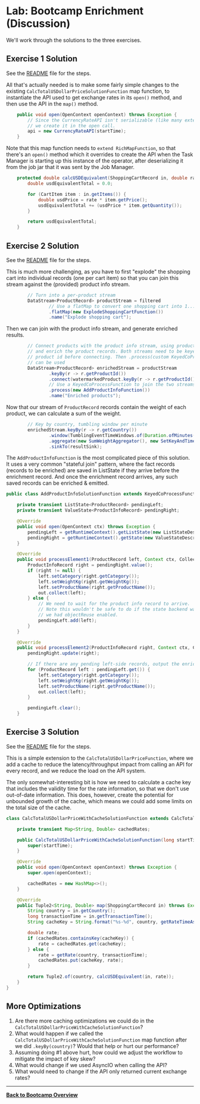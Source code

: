 # Lab: Bootcamp Enrichment (Discussion)

We'll work through the solutions to the three exercises.

## Exercise 1 Solution

See the [README](README.md#exercise-1) file for the steps.

All that's actually needed is to make some fairly simple changes to the existing
`CalcTotalUSDollarPriceSolutionFunction` map function, to instantiate the API
used to get exchange rates in its `open()` method, and then use the API in the
`map()` method.

```java
    public void open(OpenContext openContext) throws Exception {
        // Since the CurrencyRateAPI isn't serializable (like many external APIs),
        // we create it in the open call.
        api = new CurrencyRateAPI(startTime);
    }
```

Note that this map function needs to `extend RichMapFunction`, so that there's an
`open()` method which it overrides to create the API when the Task Manager is
starting up this instance of the operator, after deserializing it from the job
jar that it was sent by the Job Manager.

```java
    protected double calcUSDEquivalent(ShoppingCartRecord in, double rate) {
        double usdEquivalentTotal = 0.0;

        for (CartItem item : in.getItems()) {
            double usdPrice = rate * item.getPrice();
            usdEquivalentTotal += (usdPrice * item.getQuantity());
        }

        return usdEquivalentTotal;
    }
```

## Exercise 2 Solution

See the [README](README.md#exercise-2) file for the steps.

This is much more challenging, as you have to first "explode" the shopping cart
into individual records (one per cart item) so that you can join this stream
against the (provided) product info stream.

```java
        // Turn into a per-product stream
        DataStream<ProductRecord> productStream = filtered
                // Use a flatMap to convert one shopping cart into 1...N ProductRecords.
                .flatMap(new ExplodeShoppingCartFunction())
                .name("Explode shopping cart");
```

Then we can join with the product info stream, and generate enriched results.

```java
        // Connect products with the product info stream, using product ID,
        // and enrich the product records. Both streams need to be keyed by the
        // product id before connecting. Then .process(custom KeyedCoProcessFunction())
        // can be used
        DataStream<ProductRecord> enrichedStream = productStream
                .keyBy(r -> r.getProductId())
                .connect(watermarkedProduct.keyBy(r -> r.getProductId()))
                // Use a KeyedCoProcessFunction to join the two streams of data.
                .process(new AddProductInfoFunction())
                .name("Enriched products");
```

Now that our stream of `ProductRecord` records contain the weight of each product,
we can calculate a sum of the weight.

```java
        // Key by country, tumbling window per minute
        enrichedStream.keyBy(r -> r.getCountry())
                .window(TumblingEventTimeWindows.of(Duration.ofMinutes(1)))
                .aggregate(new SumWeightAggregator(), new SetKeyAndTimeFunction())
                .sinkTo(resultSink);
```

The `AddProductInfoFunction` is the most complicated piece of this solution. It uses
a very common "stateful join" pattern, where the fact records (records to be enriched)
are saved in ListState if they arrive before the enrichment record. And once the
enrichment record arrives, any such saved records can be enriched & emitted.

```java
public class AddProductInfoSolutionFunction extends KeyedCoProcessFunction<String, ProductRecord, ProductInfoRecord, ProductRecord> {

    private transient ListState<ProductRecord> pendingLeft;
    private transient ValueState<ProductInfoRecord> pendingRight;

    @Override
    public void open(OpenContext ctx) throws Exception {
        pendingLeft = getRuntimeContext().getListState(new ListStateDescriptor<>("left", ProductRecord.class));
        pendingRight = getRuntimeContext().getState(new ValueStateDescriptor<>("right", ProductInfoRecord.class));
    }

    @Override
    public void processElement1(ProductRecord left, Context ctx, Collector<ProductRecord> out) throws Exception {
        ProductInfoRecord right = pendingRight.value();
        if (right != null) {
            left.setCategory(right.getCategory());
            left.setWeightKg(right.getWeightKg());
            left.setProductName(right.getProductName());
            out.collect(left);
        } else {
            // We need to wait for the product info record to arrive.
            // Note this wouldn't be safe to do if the state backend was HeapMapState, and
            // we had objectReuse enabled.
            pendingLeft.add(left);
        }
    }

    @Override
    public void processElement2(ProductInfoRecord right, Context ctx, Collector<ProductRecord> out) throws Exception {
        pendingRight.update(right);

        // If there are any pending left-side records, output the enriched version now.
        for (ProductRecord left : pendingLeft.get()) {
            left.setCategory(right.getCategory());
            left.setWeightKg(right.getWeightKg());
            left.setProductName(right.getProductName());
            out.collect(left);
        }

        pendingLeft.clear();
    }
```

## Exercise 3 Solution

See the [README](README.md#exercise-3) file for the steps.

This is a simple extension to the `CalcTotalUSDollarPriceFunction`, where we
add a cache to reduce the latency/throughput impact from calling an API for
every record, and we reduce the load on the API system.

The only somewhat-interesting bit is how we need to calculate a cache key
that includes the validity time for the rate information, so that we don't
use out-of-date information. This does, however, create the potential for
unbounded growth of the cache, which means we could add some limits on
the total size of the cache.

```java
class CalcTotalUSDollarPriceWithCacheSolutionFunction extends CalcTotalUSDollarPriceSolutionFunction {

    private transient Map<String, Double> cachedRates;

    public CalcTotalUSDollarPriceWithCacheSolutionFunction(long startTime) {
        super(startTime);
    }

    @Override
    public void open(OpenContext openContext) throws Exception {
        super.open(openContext);

        cachedRates = new HashMap<>();
    }

    @Override
    public Tuple2<String, Double> map(ShoppingCartRecord in) throws Exception {
        String country = in.getCountry();
        long transactionTime = in.getTransactionTime();
        String cacheKey = String.format("%s-%d", country, getRateTimeAsIndex(transactionTime));

        double rate;
        if (cachedRates.containsKey(cacheKey)) {
            rate = cachedRates.get(cacheKey);
        } else {
            rate = getRate(country, transactionTime);
            cachedRates.put(cacheKey, rate);
        }

        return Tuple2.of(country, calcUSDEquivalent(in, rate));
    }
}
```

## More Optimizations

1. Are there more caching optimizations we could do in the `CalcTotalUSDollarPriceWithCacheSolutionFunction`?
1. What would happen if we called the `CalcTotalUSDollarPriceWithCacheSolutionFunction`
   map function after we did `.keyBy(country)`? Would that help or hurt our performance?
1. Assuming doing #1 above hurt, how could we adjust the workflow to mitigate
   the impact of key skew?
2. What would change if we used AsyncIO when calling the API?
3. What would need to change if the API only returned current exchange rates?
-----

[**Back to Bootcamp Overview**](../../README-Bootcamp.md)
